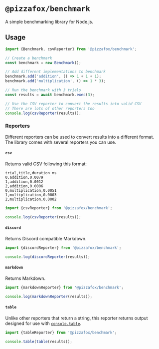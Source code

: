 # `@pizzafox/benchmark`

A simple benchmarking library for Node.js.

## Usage

```ts
import {Benchmark, csvReporter} from '@pizzafox/benchmark';

// Create a benchmark
const benchmark = new Benchmark();

// Add different implementations to benchmark
benchmark.add('addition', () => 1 + 1 + 1);
benchmark.add('multiplication', () => 1 * 3);

// Run the benchmark with 3 trials
const results = await benchmark.exec(3);

// Use the CSV reporter to convert the results into valid CSV
// There are lots of other reporters too
console.log(csvReporter(results));
```

### Reporters

Different reporters can be used to convert results into a different format.
The library comes with several reporters you can use.

#### `csv`

Returns valid CSV following this format:

```csv
trial,title,duration_ms
0,addition,0.0079
1,addition,0.0012
2,addition,0.0006
0,multiplication,0.0051
1,multiplication,0.0003
2,multiplication,0.0002
```

```ts
import {csvReporter} from '@pizzafox/benchmark';

console.log(csvReporter(results));
```

#### `discord`

Returns Discord compatible Markdown.

```ts
import {discordReporter} from '@pizzafox/benchmark';

console.log(discordReporter(results));
```

#### `markdown`

Returns Markdown.

```ts
import {markdownReporter} from '@pizzafox/benchmark';

console.log(markdownReporter(results));
```

#### `table`

Unlike other reporters that return a string, this reporter returns output designed for use with [`console.table`](https://nodejs.org/api/console.html#console_console_table_tabulardata_properties).

```ts
import {tableReporter} from '@pizzafox/benchmark';

console.table(table(results));
```
